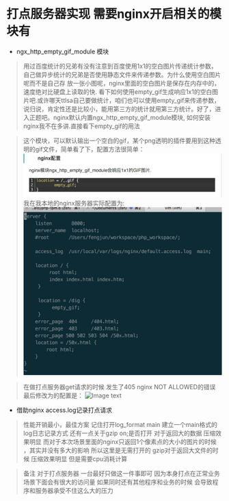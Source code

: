 # 打点服务器实现 需要nginx开启相关的模块有
* ngx_http_empty_gif_module 模块
> 用过百度统计的兄弟有没有注意到百度使用1x1的空白图片传递统计参数，自己做异步统计的兄弟是否使用静态文件来传递参数。为什么使用空白图片呢而不是自己存
放一张小图呢，nginx里面的空白图片是保存在内存中的，速度绝对比硬盘上读取的快. 看下如何使用empty_gif生成响应1x1的空白图片吧.或许哪天ttlsa自己要做统计，咱们也可以使用empty_gif来传递参数，说归说，肯定性还是比较小，能用第三方的统计就用第三方统计。好了，进入正题吧。nginx默认内置ngx_http_empty_gif_module模块, 如何安装nginx我不在多讲.直接看下empty_gif的用法


> 这个模块，可以默认输出一个空白的gif，某个png透明的插件要用到这种透明的gif文件，简单看了下，配置方法很简单：
![Image text](https://raw.githubusercontent.com/fengjun2016/myGitBook/master/img_cut/empty_gif.png)
我在我本地的nginx服务器实际配置为:
![Image text](https://raw.githubusercontent.com/fengjun2016/myGitBook/master/img_cut/nginx_empty_gif.png)

> 在做打点服务器get请求的时候 发生了405 nginx NOT ALLOWED的错误
最后修改为的配置是：
![Image text]()

* 借助nginx access.log记录打点请求 
> 性能开销最小，最佳方案
  记住打开log_format main 建立一个main格式的log日志记录方式
  还有一点关于gzip on;是否打开  对于返回大的数据 压缩效果明显 而对于本次场景里面的nginx只返回1个像素点的大小的图片的时候 ，其实并没有多大的影响 所以这里是无需打开的 
  gzip对于返回大文件的时候 压缩效果明显 但是需要cpu消耗计算


> 备注 对于打点服务器 一台最好只做这一件事即可 因为本身打点在正常业务场景下面会有很大的访问量 如果同时还有其他程序和业务的时候 会导致程序和服务器承受不住这么大的压力